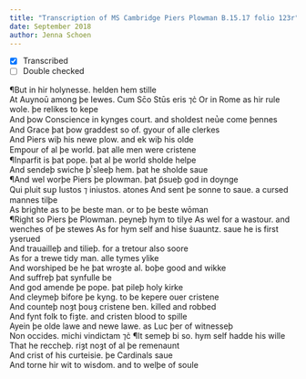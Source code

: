 ```yaml
---
title: "Transcription of MS Cambridge Piers Plowman B.15.17 folio 123r"
date: September 2018
author: Jenna Schoen
---
```

- [x] Transcribed
- [ ] Double checked

¶But in hir holynesse. helden hem stille  
At Auynoū among þe Iewes. Cum Sc̄o Stūs eris ⁊c̉
Or in Rome as hir rule wole. þe relikes to kepe  
And þow Conscience in kynges court. and sholdest neu̔e come þennes  
And Grace þat þow graddest so of. gyour of alle clerkes  
And Piers wiþ his newe plow. and ek wiþ his olde  
Emꝑour of al þe world. þat alle men were cristene  
¶Inparfit is þat pope. þat al þe world sholde helpe  
And sendeþ swiche þͭ sleeþ hem. þat he sholde saue  
¶And wel worþe Piers þe plowman. þat p̃sueþ god in doynge  
Qui pluit suꝑ Iustos ⁊ iniustos. atones
And sent þe sonne to saue. a cursed mannes tilþe  
As brighte as to þe beste man. or to þe beste wōman  
¶Right so Piers þe Plowman. peyneþ hym to tilye
As wel for a wastour. and wenches of þe stewes
As for hym self and hise s̉uauntz. saue he is first yserued  
And trauailleþ and tilieþ. for a tretour also soore  
As for a trewe tidy man. alle tymes ylike  
And worshiped be he þat wroȝte al. boþe good and wikke  
And suffreþ þat synfulle be  
And god amende þe pope. þat pileþ holy kirke  
And cleymeþ bifore þe kyng. to be kepere ouer cristene  
And counteþ noȝt þouȝ cristene ben. killed and robbed  
And fynt folk to fiȝte. and cristen blood to spille  
Ayein þe olde lawe and newe lawe. as Luc þer of witnesseþ  
Non occides. michi vindictam ⁊c̉
¶It semeþ bi so. hym self hadde his wille  
That he reccheþ. riȝt noȝt of al þe remenaunt  
And crist of his curteisie. þe Cardinals saue  
And torne hir wit to wisdom. and to welþe of soule  
